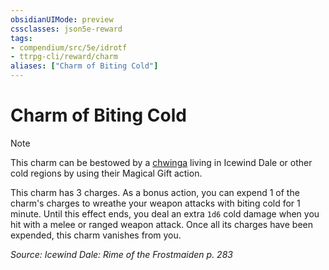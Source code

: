 ```yaml
---
obsidianUIMode: preview
cssclasses: json5e-reward
tags:
- compendium/src/5e/idrotf
- ttrpg-cli/reward/charm
aliases: ["Charm of Biting Cold"]
---
```

# Charm of Biting Cold

> [!note]
> This charm can be bestowed by a [chwinga](/3-Mechanics/CLI/bestiary/elemental/chwinga-toa.md) living in Icewind Dale or other cold regions by using their Magical Gift action.

This charm has 3 charges. As a bonus action, you can expend 1 of the charm's charges to wreathe your weapon attacks with biting cold for 1 minute. Until this effect ends, you deal an extra `1d6` cold damage when you hit with a melee or ranged weapon attack. Once all its charges have been expended, this charm vanishes from you.

*Source: Icewind Dale: Rime of the Frostmaiden p. 283*